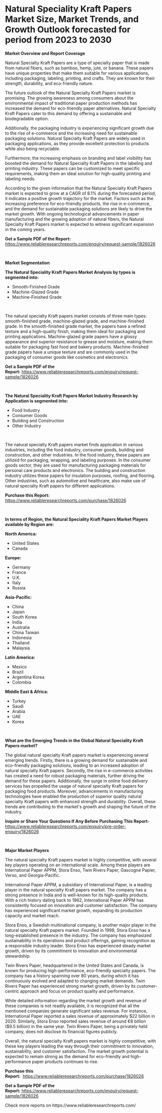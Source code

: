 <p><h1>Natural Speciality Kraft Papers Market Size, Market Trends, and Growth Outlook forecasted for period from 2023 to 2030</h1></p><p><strong>Market Overview and Report Coverage</strong></p>
<p><p>Natural Specialty Kraft Papers are a type of specialty paper that is made from natural fibers, such as bamboo, hemp, jute, or banana. These papers have unique properties that make them suitable for various applications, including packaging, labeling, printing, and crafts. They are known for their strength, durability, and eco-friendly nature.</p><p>The future outlook of the Natural Specialty Kraft Papers market is promising. The growing awareness among consumers about the environmental impact of traditional paper production methods has increased the demand for eco-friendly paper alternatives. Natural Specialty Kraft Papers cater to this demand by offering a sustainable and biodegradable option.</p><p>Additionally, the packaging industry is experiencing significant growth due to the rise of e-commerce and the increasing need for sustainable packaging solutions. Natural Specialty Kraft Papers are widely used in packaging applications, as they provide excellent protection to products while also being recyclable.</p><p>Furthermore, the increasing emphasis on branding and label visibility has boosted the demand for Natural Specialty Kraft Papers in the labeling and printing industry. These papers can be customized to meet specific requirements, making them an ideal solution for high-quality printing and labeling needs.</p><p>According to the given information that the Natural Specialty Kraft Papers market is expected to grow at a CAGR of 8.1% during the forecasted period, it indicates a positive growth trajectory for the market. Factors such as the increasing preference for eco-friendly products, the rise in e-commerce, and the demand for sustainable packaging solutions are likely to drive the market growth. With ongoing technological advancements in paper manufacturing and the growing adoption of natural fibers, the Natural Specialty Kraft Papers market is expected to witness significant expansion in the coming years.</p></p>
<p><strong>Get a Sample PDF of the Report:</strong> <a href="https://www.reliableresearchreports.com/enquiry/request-sample/1826026">https://www.reliableresearchreports.com/enquiry/request-sample/1826026</a></p>
<p>&nbsp;</p>
<p><strong>Market Segmentation</strong></p>
<p><strong>The Natural Speciality Kraft Papers Market Analysis by types is segmented into:</strong></p>
<p><ul><li>Smooth-Finished Grade</li><li>Machine-Glazed Grade</li><li>Machine-Finished Grade</li></ul></p>
<p>&nbsp;</p>
<p><p>The natural specialty Kraft papers market consists of three main types: smooth-finished grade, machine-glazed grade, and machine-finished grade. In the smooth-finished grade market, the papers have a refined texture and a high-quality finish, making them ideal for packaging and printing applications. Machine-glazed grade papers have a glossy appearance and superior resistance to grease and moisture, making them suitable for packaging fast food and bakery products. Machine-finished grade papers have a unique texture and are commonly used in the packaging of consumer goods like cosmetics and electronics.</p></p>
<p><strong>Get a Sample PDF of the Report:</strong>&nbsp;<a href="https://www.reliableresearchreports.com/enquiry/request-sample/1826026">https://www.reliableresearchreports.com/enquiry/request-sample/1826026</a></p>
<p>&nbsp;</p>
<p><strong>The Natural Speciality Kraft Papers Market Industry Research by Application is segmented into:</strong></p>
<p><ul><li>Food Industry</li><li>Consumer Goods</li><li>Building and Construction</li><li>Other Industry</li></ul></p>
<p>&nbsp;</p>
<p><p>The natural specialty Kraft papers market finds application in various industries, including the food industry, consumer goods, building and construction, and other industries. In the food industry, these papers are utilized for packaging, wrapping, and labeling purposes. In the consumer goods sector, they are used for manufacturing packaging materials for personal care products and electronics. The building and construction industry utilizes these papers for insulation purposes, roofing, and flooring. Other industries, such as automotive and healthcare, also make use of natural specialty Kraft papers for different applications.</p></p>
<p><strong>Purchase this Report:</strong>&nbsp; <a href="https://www.reliableresearchreports.com/purchase/1826026">https://www.reliableresearchreports.com/purchase/1826026</a></p>
<p>&nbsp;</p>
<p><strong>In terms of Region, the Natural Speciality Kraft Papers Market Players available by Region are:</strong></p>
<p>
    <p> <strong> North America: </strong>
        <ul>
            <li>United States</li>
            <li>Canada</li>
        </ul>
        </p> 
    <p> <strong> Europe: </strong>
        <ul>
            <li>Germany</li>
            <li>France</li>
            <li>U.K.</li>
            <li>Italy</li>
            <li>Russia</li>
        </ul>
        </p> 
    <p> <strong> Asia-Pacific: </strong>
        <ul>
            <li>China</li>
            <li>Japan</li>
            <li>South Korea</li>
            <li>India</li>
            <li>Australia</li>
            <li>China Taiwan</li>
            <li>Indonesia</li>
            <li>Thailand</li>
            <li>Malaysia</li>
        </ul>
        </p> 
    <p> <strong> Latin America: </strong>
        <ul>
            <li>Mexico</li>
            <li>Brazil</li>
            <li>Argentina Korea</li>
            <li>Colombia</li>
        </ul>
        </p> 
    <p> <strong> Middle East & Africa: </strong>
        <ul>
            <li>Turkey</li>
            <li>Saudi</li>
            <li>Arabia</li>
            <li>UAE</li>
            <li>Korea</li>
        </ul>
    </p>
    </p>
<p>&nbsp;</p>
<p><strong>What are the Emerging Trends in the Global Natural Speciality Kraft Papers market?</strong></p>
<p><p>The global natural specialty Kraft papers market is experiencing several emerging trends. Firstly, there is a growing demand for sustainable and eco-friendly packaging solutions, leading to an increased adoption of natural specialty Kraft papers. Secondly, the rise in e-commerce activities has created a need for robust packaging materials, further driving the demand for these papers. Additionally, the surge in online food delivery services has propelled the usage of natural specialty Kraft papers for packaging food products. Moreover, advancements in manufacturing technologies have enabled the production of superior quality natural specialty Kraft papers with enhanced strength and durability. Overall, these trends are contributing to the market's growth and shaping the future of the industry.</p></p>
<p><strong>Inquire or Share Your Questions If Any Before Purchasing This Report</strong>- <a href="https://www.reliableresearchreports.com/enquiry/pre-order-enquiry/1826026">https://www.reliableresearchreports.com/enquiry/pre-order-enquiry/1826026</a></p>
<p>&nbsp;</p>
<p><strong>Major Market Players</strong></p>
<p><p>The natural specialty Kraft papers market is highly competitive, with several key players operating on an international scale. Among these players are International Paper APPM, Stora Enso, Twin Rivers Paper, Gascogne Papier, Verso, and Georgia-Pacific.</p><p>International Paper APPM, a subsidiary of International Paper, is a leading player in the natural specialty Kraft papers market. The company has a strong presence in India and is well-known for its high-quality products. With a rich history dating back to 1962, International Paper APPM has consistently focused on innovation and customer satisfaction. The company has experienced significant market growth, expanding its production capacity and market reach.</p><p>Stora Enso, a Swedish multinational company, is another major player in the natural specialty Kraft papers market. Founded in 1998, Stora Enso has a long-established presence in the industry. The company has emphasized sustainability in its operations and product offerings, gaining recognition as a responsible industry leader. Stora Enso has experienced steady market growth, driven by its commitment to innovation and environmental stewardship.</p><p>Twin Rivers Paper, headquartered in the United States and Canada, is known for producing high-performance, eco-friendly specialty papers. The company has a history spanning over 80 years, during which it has continuously evolved and adapted to changing market demands. Twin Rivers Paper has experienced strong market growth, driven by its customer-centric approach and focus on product quality and performance.</p><p>While detailed information regarding the market growth and revenue of these companies is not readily available, it is recognized that all the mentioned companies generate significant sales revenue. For instance, International Paper reported a sales revenue of approximately $22 billion in 2020. Similarly, Stora Enso reported sales revenue of around €8 billion ($9.5 billion) in the same year. Twin Rivers Paper, being a privately held company, does not disclose its financial figures publicly.</p><p>Overall, the natural specialty Kraft papers market is highly competitive, with these key players leading the way through their commitment to innovation, sustainability, and customer satisfaction. The market growth potential is expected to remain strong as the demand for eco-friendly and high-performance paper products continues to rise.</p></p>
<p><strong>Purchase this Report:</strong>&nbsp;&nbsp;<a href="https://www.reliableresearchreports.com/purchase/1826026">https://www.reliableresearchreports.com/purchase/1826026</a></p>
<p></p>
<p><strong>Get a Sample PDF of the Report:</strong>&nbsp;<a href="https://www.reliableresearchreports.com/enquiry/request-sample/1826026">https://www.reliableresearchreports.com/enquiry/request-sample/1826026</a></p>
<p>Check more reports on https://www.reliableresearchreports.com/</p>